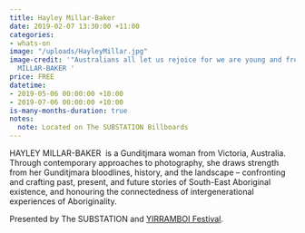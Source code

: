 ```yaml
---
title: Hayley Millar-Baker
date: 2019-02-07 13:30:00 +11:00
categories:
- whats-on
image: "/uploads/HayleyMillar.jpg"
image-credit: '"Australians all let us rejoice for we are young and free" by HAYLEY
  MILLAR-BAKER '
price: FREE
datetime:
- 2019-05-06 00:00:00 +10:00
- 2019-07-06 00:00:00 +10:00
is-many-months-duration: true
notes:
  note: Located on The SUBSTATION Billboards
---
```


HAYLEY MILLAR-BAKER  is a Gunditjmara woman from Victoria, Australia. Through contemporary approaches to photography, she draws strength from her Gunditjmara bloodlines, history, and the landscape – confronting and crafting past, present, and future stories of South-East Aboriginal existence, and honouring the connectedness of intergenerational experiences of Aboriginality. 

Presented by The SUBSTATION and [YIRRAMBOI Festival](https://yirramboi.net.au/). 